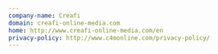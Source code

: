 ```yaml
---
company-name: Creafi
domain: creafi-online-media.com
home: http://www.creafi-online-media.com/en
privacy-policy: http://www.c4monline.com/privacy-policy/
---
```




